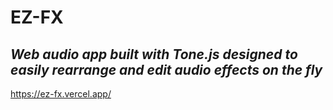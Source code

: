 # EZ-FX

## _Web audio app built with Tone.js designed to easily rearrange and edit audio effects on the fly_

https://ez-fx.vercel.app/
